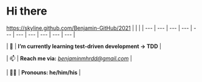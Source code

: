 # Hi there
https://skyline.github.com/Benjamin-GitHub/2021
|    |   |
| --- | --- | --- | --- | --- | --- | --- | --- | --- | --- |

| 🌱  | **I’m currently learning test-driven development -> TDD**  |

| 📫 | **Reach me via:**  *benjaminmhrdd@gmail.com* |

| :raising_hand_man: | **Pronouns: he/him/his** |

